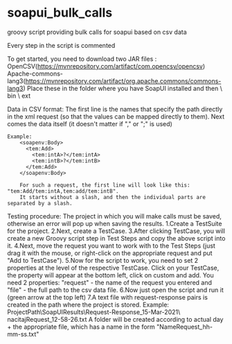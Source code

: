 # soapui_bulk_calls
groovy script providing bulk calls for soapui based on csv data

Every step in the script is commented

To get started, you need to download two JAR files : 
        OpenCSV(https://mvnrepository.com/artifact/com.opencsv/opencsv)
        Apache-commons-lang3(https://mvnrepository.com/artifact/org.apache.commons/commons-lang3)
Place these in the folder where you have SoapUI installed and then \ bin \ ext     

Data in CSV format:
    The first line is the names that specify the path directly in the xml request (so that the values can be mapped directly to them).
    Next comes the data itself (it doesn't matter if "," or ";" is used)
  
    Example:
        <soapenv:Body>
          <tem:Add>
            <tem:intA>?</tem:intA>
            <tem:intB>?</tem:intB>
          </tem:Add>
        </soapenv:Body>
        
        For such a request, the first line will look like this: "tem:Add/tem:intA,tem:add/tem:intB".
        It starts without a slash, and then the individual parts are separated by a slash. 
        
Testing procedure: 
    The project in which you will make calls must be saved, otherwise an error will pop up when saving the results.
    1.Create a TestSuite for the project.
    2.Next, create a TestCase.
    3.After clicking TestCase, you will create a new Groovy script step in Test Steps and copy the above script into it.
    4.Next, move the request you want to work with to the Test Steps (just drag it with the mouse, or right-click on the appropriate request and put "Add to TestCase").
    5.Now for the script to work, you need to set 2 properties at the level of the respective TestCase.
      Click on your TestCase, the property will appear at the bottom left, click on custom and add.
      You need 2 properties: "request" - the name of the request you entered and "file" - the full path to the csv data file.
    6.Now just open the script and run it (green arrow at the top left) 
    7.A text file with request-response pairs is created in the path where the project is stored. 
      Example: ProjectPath\SoapUIResults\Request-Response_15-Mar-2021\ nacitajRequest_12-58-26.txt
      A folder will be created according to actual day + the appropriate file, which has a name in the form "NameRequest_hh-mm-ss.txt" 
    
